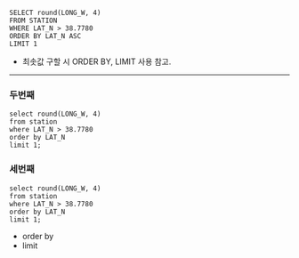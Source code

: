 ```
SELECT round(LONG_W, 4)
FROM STATION
WHERE LAT_N > 38.7780
ORDER BY LAT_N ASC
LIMIT 1
```

- 최솟값 구할 시 ORDER BY, LIMIT 사용 참고.

<hr>

### 두번째

```
select round(LONG_W, 4)
from station
where LAT_N > 38.7780
order by LAT_N
limit 1;
```

### 세번째
```
select round(LONG_W, 4)
from station
where LAT_N > 38.7780
order by LAT_N
limit 1;
```

- order by
- limit
